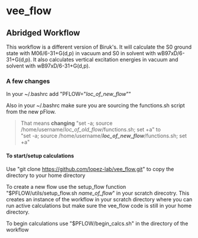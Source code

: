 # vee_flow
## Abridged Workflow 
This workflow is a different version of Biruk's. It will calculate the S0 ground state with M06/6-31+G(d,p) in vacuum and S0 in solvent with wB97xD/6-31+G(d,p). It also calculates vertical excitation energies in vacuum and solvent with wB97xD/6-31+G(d,p). 

### A few changes 
In your ~/.bashrc add "PFLOW="_loc_of_new_flow_""

Also in your ~/.bashrc make sure you are sourcing the functions.sh script from the new pFlow. 
>That means **changing** "set -a; source /home/username/_loc_of_old_flow_/functions.sh; set +a" to  
>"set -a; source /home/username/**_loc_of_new_flow_**/functions.sh; set +a"

#### To start/setup calculations 
Use "git clone https://github.com/lopez-lab/vee_flow.git" to copy the directory to your home directory 

To create a new flow use the setup_flow function "$PFLOW/utils/setup_flow.sh _name_of_flow_" in your scratch direcotry. This creates an instance of the workflow in your scratch directory where you can run active calculations but make sure the vee_flow code is still in your home directory. 

To begin calculations use "$PFLOW/begin_calcs.sh" in the directory of the workflow 
